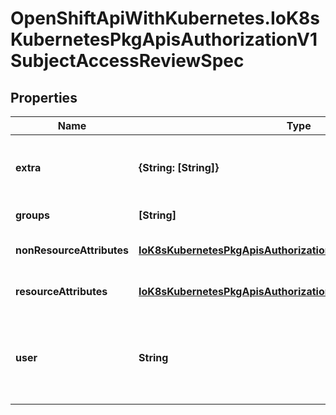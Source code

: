 # OpenShiftApiWithKubernetes.IoK8sKubernetesPkgApisAuthorizationV1SubjectAccessReviewSpec

## Properties
Name | Type | Description | Notes
------------ | ------------- | ------------- | -------------
**extra** | **{String: [String]}** | Extra corresponds to the user.Info.GetExtra() method from the authenticator.  Since that is input to the authorizer it needs a reflection here. | [optional] 
**groups** | **[String]** | Groups is the groups you&#39;re testing for. | [optional] 
**nonResourceAttributes** | [**IoK8sKubernetesPkgApisAuthorizationV1NonResourceAttributes**](IoK8sKubernetesPkgApisAuthorizationV1NonResourceAttributes.md) | NonResourceAttributes describes information for a non-resource access request | [optional] 
**resourceAttributes** | [**IoK8sKubernetesPkgApisAuthorizationV1ResourceAttributes**](IoK8sKubernetesPkgApisAuthorizationV1ResourceAttributes.md) | ResourceAuthorizationAttributes describes information for a resource access request | [optional] 
**user** | **String** | User is the user you&#39;re testing for. If you specify \&quot;User\&quot; but not \&quot;Groups\&quot;, then is it interpreted as \&quot;What if User were not a member of any groups | [optional] 


